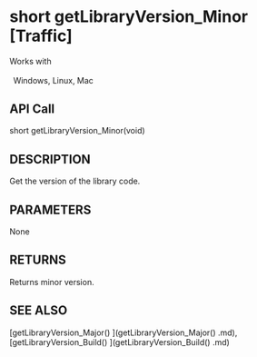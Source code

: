 # short getLibraryVersion_Minor [Traffic]

Works with <p class="s1" style="padding-top: 2pt;padding-left: 5pt;text-indent: 0pt;text-align: left;"><a name="bookmark288">&zwnj;</a>Windows, Linux, Mac<a name="bookmark289">&zwnj;</a></p>

## API Call
short getLibraryVersion_Minor(void)
## DESCRIPTION
Get the version of the library code.

## PARAMETERS
None

## RETURNS
Returns minor version.

## SEE ALSO
[getLibraryVersion_Major() ](getLibraryVersion_Major() .md), [getLibraryVersion_Build() ](getLibraryVersion_Build() .md)
